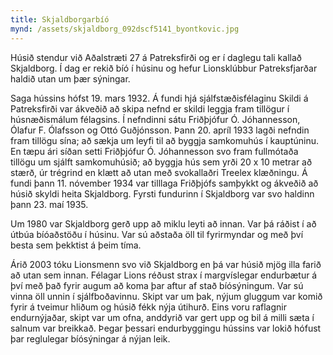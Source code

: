 ```yaml
---
title: Skjaldborgarbíó
mynd: /assets/skjaldborg_092dscf5141_byontkovic.jpg
---
```

Húsið stendur við Aðalstræti 27 á Patreksfirði og er í daglegu tali kallað Skjaldborg. Í dag er rekið bíó í húsinu og hefur Lionsklúbbur Patreksfjarðar haldið utan um þær sýningar. 

Saga hússins hófst 19. mars 1932. Á fundi hjá sjálfstæðisfélaginu Skildi á Patreksfirði var ákveðið að skipa nefnd er skildi leggja fram tillögur í húsnæðismálum félagsins. Í nefndinni sátu Friðþjófur Ó. Jóhannesson, Ólafur F. Ólafsson og Ottó Guðjónsson. Þann 20. apríl 1933 lagði nefndin fram tillögu sína; að sækja um leyfi til að byggja samkomuhús í kauptúninu. En tæpu ári síðan setti Friðþjófur Ó. Jóhannesson svo fram fullmótaða tillögu um sjálft samkomuhúsið; að byggja hús sem yrði 20 x 10 metrar að stærð, úr trégrind en klætt að utan með svokallaðri Treelex klæðningu. Á fundi þann 11. nóvember 1934 var tilllaga Friðþjófs samþykkt og ákveðið að húsið skyldi heita Skjaldborg. Fyrsti fundurinn í Skjaldborg var svo haldinn þann 23. maí 1935. 

Um 1980 var Skjaldborg gerð upp að miklu leyti að innan. Var þá ráðist í að útbúa bíóaðstöðu í húsinu. Var sú aðstaða öll til fyrirmyndar og með því besta sem þekktist á þeim tíma. 

Árið 2003 tóku Lionsmenn svo við Skjaldborg en þá var húsið mjög illa farið að utan sem innan. Félagar Lions réðust strax í margvíslegar endurbætur á því með það fyrir augum að koma þar aftur af stað bíósýningum. Var sú vinna öll unnin í sjálfboðavinnu. Skipt var um þak, nýjum gluggum var komið fyrir á tveimur hliðum og húsið fékk nýja útihurð. Eins voru raflagnir endurnýjaðar, skipt var um ofna, anddyrið var gert upp og bil á milli sæta í salnum var breikkað. Þegar þessari endurbyggingu hússins var lokið hófust þar reglulegar bíósýningar á nýjan leik.
